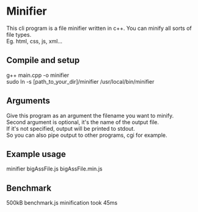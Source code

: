 # Minifier  
This cli program is a file minifier written in c++. You can minify all sorts of file types.  
Eg. html, css, js, xml...  
  
## Compile and setup 
g++ main.cpp -o minifier  
sudo ln -s [path_to_your_dir]/minifier /usr/local/bin/minifier  
  
## Arguments  
Give this program as an argument the filename you want to minify.  
Second argument is optional, it's the name of the output file.  
If it's not specified, output will be printed to stdout.  
So you can also pipe output to other programs, cgi for example.  
  
## Example usage  
minifier bigAssFile.js bigAssFile.min.js  

## Benchmark  
500kB benchmark.js minification took 45ms
